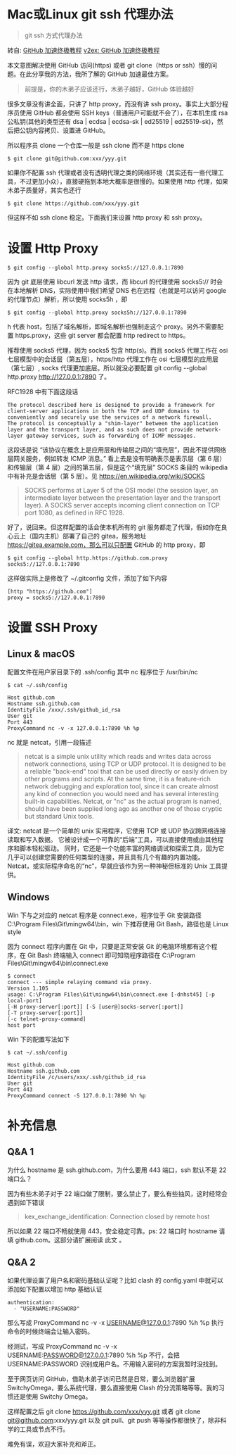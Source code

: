 # Mac或Linux git ssh 代理办法
> git ssh 方式代理办法

转自: [GitHub 加速终极教程](https://hellodk.cn/post/975)           [v2ex: GitHub 加速终极教程](https://www.v2ex.com/t/843383)

本文意图解决使用 GitHub 访问(https) 或者 git clone（https or ssh）慢的问题。在此分享我的方法，我所了解的 GitHub 加速最佳方案。

> 前提是，你的木弟子应该还行，木弟子越好，GitHub 体验越好

很多文章没有讲全面，只讲了 http proxy，而没有讲 ssh proxy。事实上大部分程序员使用 GitHub 都会使用 SSH keys（普通用户可能就不会了），在本机生成 rsa 公私钥(其他的类型还有 dsa | ecdsa | ecdsa-sk | ed25519 | ed25519-sk)，然后把公钥内容拷贝、设置进 GitHub。

所以程序员 clone 一个仓库一般是 ssh clone 而不是 https clone

```
$ git clone git@github.com:xxx/yyy.git
```

如果你不配置 ssh 代理或者没有透明代理之类的网络环境（其实还有一些代理工具，不过更加小众），直接硬拖到本地大概率是很慢的。如果使用 http 代理，如果木弟子质量好，其实也还行

```
$ git clone https://github.com/xxx/yyy.git
```

但这样不如 ssh clone 稳定。下面我们来设置 http proxy 和 ssh proxy。

# 设置 Http Proxy

```
$ git config --global http.proxy socks5://127.0.0.1:7890
```

因为 git 底层使用 libcurl 发送 http 请求，而 libcurl 的代理使用 socks5:// 时会在本地解析 DNS，实际使用中我们希望 DNS 也在远程（也就是可以访问 google 的代理节点）解析，所以使用 socks5h ，即

```
$ git config --global http.proxy socks5h://127.0.0.1:7890
```

h 代表 host，包括了域名解析，即域名解析也强制走这个 proxy。另外不需要配置 https.proxy，这些 git server 都会配置 http redirect to https。

推荐使用 socks5 代理，因为 socks5 包含 http(s)。而且 socks5 代理工作在 osi 七层模型中的会话层（第五层），https/http 代理工作在 osi 七层模型的应用层（第七层）, socks 代理更加底层。所以就没必要配置 git config --global http.proxy http://127.0.0.1:7890 了。

RFC1928 中有下面这段话

```
The protocol described here is designed to provide a framework for
client-server applications in both the TCP and UDP domains to
conveniently and securely use the services of a network firewall.
The protocol is conceptually a "shim-layer" between the application
layer and the transport layer, and as such does not provide network-
layer gateway services, such as forwarding of ICMP messages.
```

这段话是说 “该协议在概念上是应用层和传输层之间的“填充层”，因此不提供网络层网关服务，例如转发 ICMP 消息。” 看上去是没有明确表示是表示层（第 6 层）和传输层（第 4 层）之间的第五层，但是这个“填充层” SOCKS 条目的 wikipedia 中有补充是会话层（第 5 层）。见 https://en.wikipedia.org/wiki/SOCKS


> SOCKS performs at Layer 5 of the OSI model (the session layer, an intermediate layer between the presentation layer and the transport layer). A SOCKS server accepts incoming client connection on TCP port 1080, as defined in RFC 1928.

好了，说回来。但这样配置的话会使本机所有的 git 服务都走了代理，假如你在良心云上（国内主机）部署了自己的 gitea，服务地址 https://gitea.example.com，那么可以只配置 GitHub 的 http proxy，即

```
$ git config --global http.https://github.com.proxy socks5://127.0.0.1:7890
```

这样做实际上是修改了 ~/.gitconfig 文件，添加了如下内容

```
[http "https://github.com"]
proxy = socks5://127.0.0.1:7890
```

# 设置 SSH Proxy
## Linux & macOS

配置文件在用户家目录下的 .ssh/config 其中 nc 程序位于 /usr/bin/nc

```
$ cat ~/.ssh/config

Host github.com
Hostname ssh.github.com
IdentityFile /xxx/.ssh/github_id_rsa
User git
Port 443
ProxyCommand nc -v -x 127.0.0.1:7890 %h %p
```

nc 就是 netcat，引用一段描述

> netcat is a simple unix utility which reads and writes data across network connections, using TCP or UDP protocol. It is designed to be a reliable "back-end" tool that can be used directly or easily driven by other programs and scripts. At the same time, it is a feature-rich network debugging and exploration tool, since it can create almost any kind of connection you would need and has several interesting built-in capabilities. Netcat, or "nc" as the actual program is named, should have been supplied long ago as another one of those cryptic but standard Unix tools.

译文: netcat 是一个简单的 unix 实用程序，它使用 TCP 或 UDP 协议跨网络连接读取和写入数据。 它被设计成一个可靠的“后端”工具，可以直接使用或由其他程序和脚本轻松驱动。 同时，它还是一个功能丰富的网络调试和探索工具，因为它几乎可以创建您需要的任何类型的连接，并且具有几个有趣的内置功能。 Netcat，或实际程序命名的“nc”，早就应该作为另一种神秘但标准的 Unix 工具提供。

## Windows
Win 下与之对应的 netcat 程序是 connect.exe，程序位于 Git 安装路径 C:\Program Files\Git\mingw64\bin，win 下推荐使用 Git Bash，路径也是 Linux style

因为 connect 程序内置在 Git 中，只要是正常安装 Git 的电脑环境都有这个程序，在 Git Bash 终端输入 connect 即可知晓程序路径在 C:\Program Files\Git\mingw64\bin\connect.exe

```
$ connect
connect --- simple relaying command via proxy.
Version 1.105
usage: C:\Program Files\Git\mingw64\bin\connect.exe [-dnhst45] [-p local-port]
[-H proxy-server[:port]] [-S [user@]socks-server[:port]]
[-T proxy-server[:port]]
[-c telnet-proxy-command]
host port
```

Win 下的配置写法如下

```
$ cat ~/.ssh/config

Host github.com
Hostname ssh.github.com
IdentityFile /c/users/xxx/.ssh/github_id_rsa
User git
Port 443
ProxyCommand connect -S 127.0.0.1:7890 %h %p
```

# 补充信息
## Q&A 1

为什么 hostname 是 ssh.github.com，为什么要用 443 端口，ssh 默认不是 22 端口么？

因为有些木弟子对于 22 端口做了限制，要么禁止了，要么有些抽风，这时经常会遇到如下错误

> kex_exchange_identification: Connection closed by remote host

所以如果 22 端口不畅就使用 443，安全稳定可靠。ps: 22 端口时 hostname 请填 github.com。这部分请扩展阅读 此文 。

## Q&A 2

如果代理设置了用户名和密码基础认证呢？比如 clash 的 config.yaml 中就可以添加如下配置以增加 http 基础认证
```
authentication:
  - "USERNAME:PASSWORD"
```

那么写成 ProxyCommand nc -v -x USERNAME@127.0.0.1:7890 %h %p 执行命令的时候终端会让输入密码。

经测试，写成 ProxyCommand nc -v -x USERNAME:PASSWORD@127.0.0.1:7890 %h %p 不行，会把 USERNAME:PASSWORD 识别成用户名。不用输入密码的方案我暂时没找到。

至于网页访问 GitHub，借助木弟子访问已然是日常，要么浏览器扩展 SwitchyOmega，要么系统代理，要么直接使用 Clash 的分流策略等等。我的习惯还是使用 Switchy Omega。

这样配置之后 git clone https://github.com/xxx/yyy.git 或者 git clone git@github.com:xxx/yyy.git 以及 git pull、git push 等等操作都很快了，除非科学的工具或节点不行。

难免有误，欢迎大家补充和斧正。

